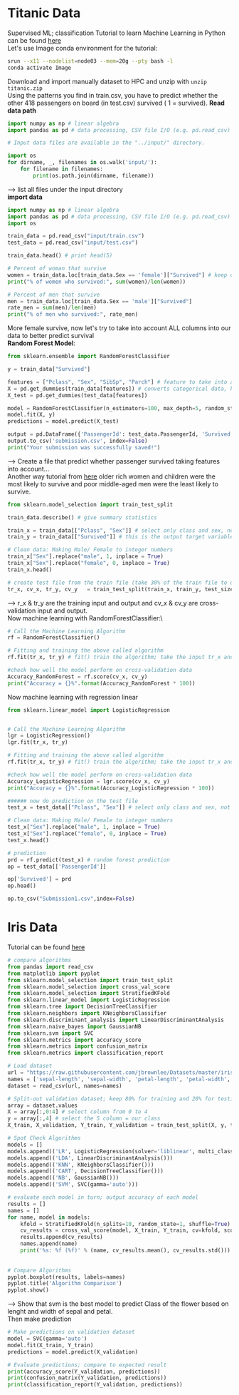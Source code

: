 # Titanic Data #
Supervised ML; classification
Tutorial to learn Machine Learning in Python can be found [here](https://www.kaggle.com/code/alexisbcook/titanic-tutorial/notebook)\
Let's use Image conda environment for the tutorial:
```bash
srun --x11 --nodelist=node03 --mem=20g --pty bash -l
conda activate Image
```
Download and import manually dataset to HPC and unzip with `unzip titanic.zip`\
Using the patterns you find in train.csv, you have to predict whether the other 418 passengers on board (in test.csv) survived ( 1 = survived).
**Read data path**
```python
import numpy as np # linear algebra
import pandas as pd # data processing, CSV file I/O (e.g. pd.read_csv)

# Input data files are available in the "../input/" directory.

import os
for dirname, _, filenames in os.walk('input/'):
    for filename in filenames:
        print(os.path.join(dirname, filename))
```
--> list all files under the input directory\
**import data**
```python
import numpy as np # linear algebra
import pandas as pd # data processing, CSV file I/O (e.g. pd.read_csv)
import os

train_data = pd.read_csv("input/train.csv")
test_data = pd.read_csv("input/test.csv")

train_data.head() # print head(5)

# Percent of woman that survive
women = train_data.loc[train_data.Sex == 'female']["Survived"] # keep only Sex and survive column and keep the woman
print("% of women who survived:", sum(women)/len(women))

# Percent of men that survive
men = train_data.loc[train_data.Sex == 'male']["Survived"]
rate_men = sum(men)/len(men)
print("% of men who survived:", rate_men)
```
More female survive, now let's try to take into account ALL columns into our data to better predict survival\
**Random Forest Model**: 
```python
from sklearn.ensemble import RandomForestClassifier

y = train_data["Survived"]

features = ["Pclass", "Sex", "SibSp", "Parch"] # feature to take into account
X = pd.get_dummies(train_data[features]) # converts categorical data, here sex into dummy= 0 or 1
X_test = pd.get_dummies(test_data[features])

model = RandomForestClassifier(n_estimators=100, max_depth=5, random_state=1) # n_estimator =nb of trees
model.fit(X, y)
predictions = model.predict(X_test)

output = pd.DataFrame({'PassengerId': test_data.PassengerId, 'Survived': predictions})
output.to_csv('submission.csv', index=False)
print("Your submission was successfully saved!")
```
--> Create a file that predict whether passenger survived taking features into account...\
Another way tutorial from [here](https://keytodatascience.com/machine-learning-titanic-disaster-problem/)
older rich women and children were the most likely to survive and poor middle-aged men were the least likely to survive.
```python
from sklearn.model_selection import train_test_split

train_data.describe() # give summary statistics

train_x = train_data[["Pclass", "Sex"]] # select only class and sex, not age as there is NA value and Sklearn cannot deal with that, need permutation
train_y = train_data[["Survived"]] # this is the output target variable

# Clean data: Making Male/ Female to integer numbers
train_x["Sex"].replace("male", 1, inplace = True)
train_x["Sex"].replace("female", 0, inplace = True)
train_x.head()

# create test file from the train file (take 30% of the train file to use it as test file)
tr_x, cv_x, tr_y, cv_y   = train_test_split(train_x, train_y, test_size = 0.30)
```
--> r_x & tr_y are the training input and output and cv_x & cv_y are cross-validation input and output.\
Now machine learning with RandomForestClassifier:\
```python
# Call the Machine Learning Algorithm
rf = RandomForestClassifier()

# Fitting and training the above called algorithm
rf.fit(tr_x, tr_y) # fit() train the algorithm; take the input tr_x and learn the expected output tr_y

#check how well the model perform on cross-validation data
Accuracy_RandomForest = rf.score(cv_x, cv_y)
print("Accuracy = {}%".format(Accuracy_RandomForest * 100))
```
Now machine learning with regression linear
```python
from sklearn.linear_model import LogisticRegression


# Call the Machine Learning Algorithm
lgr = LogisticRegression()
lgr.fit(tr_x, tr_y)

# Fitting and training the above called algorithm
rf.fit(tr_x, tr_y) # fit() train the algorithm; take the input tr_x and learn the expected output tr_y

#check how well the model perform on cross-validation data
Accuracy_LogisticRegression = lgr.score(cv_x, cv_y)
print("Accuracy = {}%".format(Accuracy_LogisticRegression * 100))

###### now do prediction on the test file
test_x = test_data[["Pclass", "Sex"]] # select only class and sex, not age as there is NA value and Sklearn cannot deal with that, need permutation

# Clean data: Making Male/ Female to integer numbers
test_x["Sex"].replace("male", 1, inplace = True)
test_x["Sex"].replace("female", 0, inplace = True)
test_x.head()

# prediction
prd = rf.predict(test_x) # random forest prediction
op = test_data[['PassengerId']]

op['Survived'] = prd
op.head()

op.to_csv("Submission1.csv",index=False)
```

# Iris Data #
Tutorial can be found [here](https://machinelearningmastery.com/machine-learning-in-python-step-by-step/)

```python
# compare algorithms
from pandas import read_csv
from matplotlib import pyplot
from sklearn.model_selection import train_test_split
from sklearn.model_selection import cross_val_score
from sklearn.model_selection import StratifiedKFold
from sklearn.linear_model import LogisticRegression
from sklearn.tree import DecisionTreeClassifier
from sklearn.neighbors import KNeighborsClassifier
from sklearn.discriminant_analysis import LinearDiscriminantAnalysis
from sklearn.naive_bayes import GaussianNB
from sklearn.svm import SVC
from sklearn.metrics import accuracy_score   
from sklearn.metrics import confusion_matrix  
from sklearn.metrics import classification_report  

# Load dataset
url = "https://raw.githubusercontent.com/jbrownlee/Datasets/master/iris.csv"
names = ['sepal-length', 'sepal-width', 'petal-length', 'petal-width', 'class']
dataset = read_csv(url, names=names)

# Split-out validation dataset; keep 80% for training and 20% for testing
array = dataset.values
X = array[:,0:4] # select column from 0 to 4
y = array[:,4] # select the 5 column = our class
X_train, X_validation, Y_train, Y_validation = train_test_split(X, y, test_size=0.20, random_state=1, shuffle=True) # Split the data into training and test

# Spot Check Algorithms
models = []
models.append(('LR', LogisticRegression(solver='liblinear', multi_class='ovr')))
models.append(('LDA', LinearDiscriminantAnalysis()))
models.append(('KNN', KNeighborsClassifier()))
models.append(('CART', DecisionTreeClassifier()))
models.append(('NB', GaussianNB()))
models.append(('SVM', SVC(gamma='auto')))

# evaluate each model in turn; output accuracy of each model
results = []
names = []
for name, model in models:
	kfold = StratifiedKFold(n_splits=10, random_state=1, shuffle=True)
	cv_results = cross_val_score(model, X_train, Y_train, cv=kfold, scoring='accuracy')
	results.append(cv_results)
	names.append(name)
	print('%s: %f (%f)' % (name, cv_results.mean(), cv_results.std()))
    
    
# Compare Algorithms
pyplot.boxplot(results, labels=names)
pyplot.title('Algorithm Comparison')
pyplot.show()
```
--> Show that svm is the best model to predict Class of the flower based on lenght and width of sepal and petal.\
Then make prediction
```python
# Make predictions on validation dataset
model = SVC(gamma='auto')
model.fit(X_train, Y_train)
predictions = model.predict(X_validation)

# Evaluate predictions; compare to expected result
print(accuracy_score(Y_validation, predictions))
print(confusion_matrix(Y_validation, predictions))
print(classification_report(Y_validation, predictions))
```


